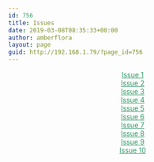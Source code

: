 ```yaml
---
id: 756
title: Issues
date: 2019-03-08T08:35:33+00:00
author: amberflora
layout: page
guid: http://192.168.1.79/?page_id=756
---
```

<p style="text-align: center;">
  <span style="color: #339966;"><a style="color: #339966;" href="issue-1/">Issue 1</a></span><br /> <span style="color: #339966;"><a style="color: #339966;" href="issue-2/">Issue 2</a></span><br /> <span style="color: #339966;"><a style="color: #339966;" href="issue-3/">Issue 3</a></span><br /> <span style="color: #339966;"><a style="color: #339966;" href="issue-4/">Issue 4</a></span><br /> <span style="color: #339966;"><a style="color: #339966;" href="issue-5/">Issue 5</a></span><br /> <span style="color: #339966;"><a style="color: #339966;" href="issue-6/">Issue 6</a></span><br /> <span style="color: #339966;"><a style="color: #339966;" href="issue-7/">Issue 7</a></span><br /> <span style="color: #339966;"><a style="color: #339966;" href="issue-8/">Issue 8</a></span><br /> <span style="color: #339966;"><a style="color: #339966;" href="issue-9/">Issue 9</a></span><br /> <span style="color: #339966;"><a style="color: #339966;" href="issue-10/">Issue 10</a></span>
</p>
